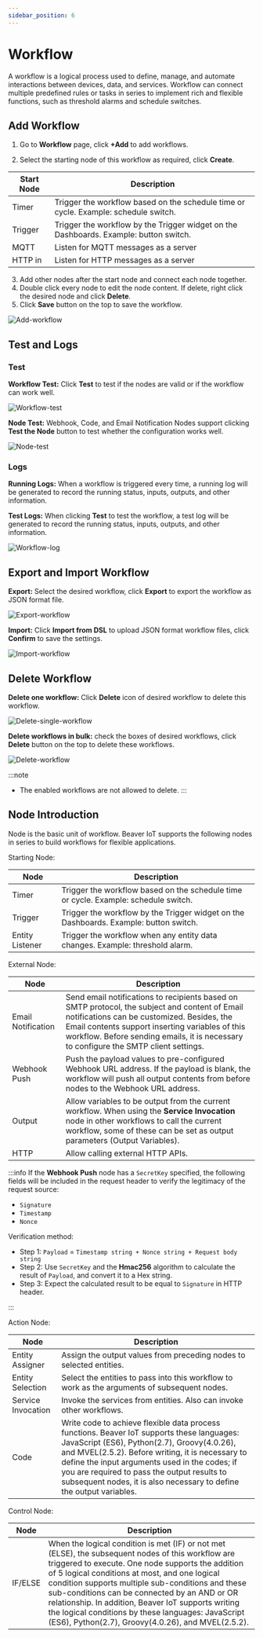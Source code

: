 ```yaml
---
sidebar_position: 6
---
```


# Workflow
A workflow is a logical process used to define, manage, and automate interactions between devices, data, and services. Workflow can connect multiple predefined rules or tasks in series to implement rich and flexible functions, such as threshold alarms and schedule switches.



## Add Workflow

1. Go to **Workflow** page, click **+Add** to add workflows.

2. Select the starting node of this workflow as required, click **Create**.

| Start Node      | Description                                                  |
| --------------- | ------------------------------------------------------------ |
| Timer           | Trigger the workflow based on the schedule time or cycle. Example: schedule switch. |
| Trigger         | Trigger the workflow by the Trigger widget on the Dashboards. Example: button switch. |
| MQTT | Listen for MQTT messages as a server |
| HTTP in | Listen for HTTP messages as a server |

3. Add other nodes after the start node and connect each node together. 
4. Double click every node to edit the node content. If delete, right click the desired node and click **Delete**.
5. Click **Save** button on the top to save the workflow.

![Add-workflow](/img/add-workflow.png)



## Test and Logs

### Test

**Workflow Test:** Click **Test** to test if the nodes are valid or if the workflow can work well.

![Workflow-test](/img/workflow-test.png)

**Node Test:** Webhook, Code, and Email Notification Nodes support clicking **Test the Node** button to test whether the configuration works well. 

![Node-test](/img/node-test.png)



### Logs

**Running Logs:** When a workflow is triggered every time, a running log will be generated to record the running status, inputs, outputs, and other information.

**Test Logs:** When clicking **Test** to test the workflow, a test log will be generated to record the running status, inputs, outputs, and other information.

![Workflow-log](/img/workflow-log.png)



## Export and Import Workflow

**Export:** Select the desired workflow, click **Export** to export the workflow as JSON format file.

![Export-workflow](/img/export-workflow.png)

**Import:** Click **Import from DSL** to upload JSON format workflow files, click **Confirm** to save the settings.

![Import-workflow](/img/import-workflow.png)



## Delete Workflow

**Delete one workflow:** Click **Delete** icon of desired workflow to delete this workflow.

![Delete-single-workflow](/img/delete-single-workflow.png)

**Delete workflows in bulk:** check the boxes of desired workflows, click **Delete** button on the top to delete these workflows. 

![Delete-workflow](/img/delete-workflow.png)

:::note

- The enabled workflows are not allowed to delete.
  :::


## Node Introduction

Node is the basic unit of workflow. Beaver IoT supports the following nodes in series to build workflows for flexible applications.

Starting Node:

| Node            | Description                                                  |
| --------------- | ------------------------------------------------------------ |
| Timer           | Trigger the workflow based on the schedule time or cycle. Example: schedule switch. |
| Trigger         | Trigger the workflow by the Trigger widget on the Dashboards. Example: button switch. |
| Entity Listener | Trigger the workflow when any entity data changes. Example: threshold alarm. |

External Node:

| Node               | Description                                                  |
| ------------------ | ------------------------------------------------------------ |
| Email Notification | Send email notifications to recipients based on SMTP protocol, the subject and content of Email notifications can be customized. Besides, the Email contents support inserting variables of this workflow. Before sending emails, it is necessary to configure the SMTP client settings. |
| Webhook Push       | Push the payload values to pre-configured Webhook URL address. If the payload is blank, the workflow will push all output contents from before nodes to the Webhook URL address. |
| Output             | Allow variables to be output from the current workflow. When using the <b>Service Invocation</b> node in other workflows to call the current workflow, some of these can be set as output parameters (Output Variables). |
| HTTP               | Allow calling external HTTP APIs. |

:::info
If the <b>Webhook Push</b> node has a `SecretKey` specified, the following fields will be included in the request header to verify the legitimacy of the request source:

* `Signature`
* `Timestamp`
* `Nonce`

Verification method:
* Step 1: `Payload` = ```Timestamp string + Nonce string + Request body string```
* Step 2: Use `SecretKey` and the **Hmac256** algorithm to calculate the result of `Payload`, and convert it to a Hex string.
* Step 3: Expect the calculated result to be equal to `Signature` in HTTP header.

:::

Action Node:

| Node               | Description                                                  |
| ------------------ | ------------------------------------------------------------ |
| Entity Assigner    | Assign the output values from preceding nodes to selected entities. |
| Entity Selection   | Select the entities to pass into this workflow to work as the arguments of subsequent nodes. |
| Service Invocation | Invoke the services from entities. Also can invoke other workflows.                          |
| Code               | Write code to achieve flexible data process functions. Beaver IoT supports these languages: JavaScript (ES6), Python(2.7), Groovy(4.0.26), and MVEL(2.5.2). Before writing, it is necessary to define the input arguments used in the codes; if you are required to pass the output results to subsequent nodes, it is also necessary to define the output variables. |

Control Node:

| Node    | Description                                                  |
| ------- | ------------------------------------------------------------ |
| IF/ELSE | When the logical condition is met (IF) or not met (ELSE), the subsequent nodes of this workflow are triggered to execute. One node supports the addition of 5 logical conditions at most, and one logical condition supports multiple sub-conditions and these sub-conditions can be connected by an AND or OR relationship. In addition, Beaver IoT supports writing the logical conditions by these languages: JavaScript (ES6), Python(2.7), Groovy(4.0.26), and MVEL(2.5.2). |

